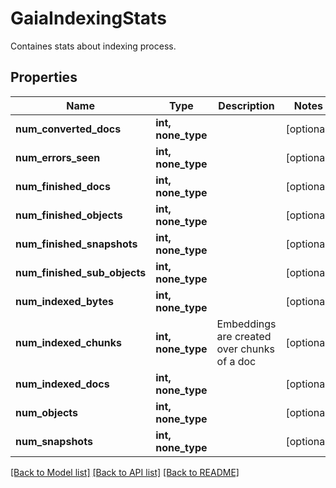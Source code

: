 # GaiaIndexingStats

Containes stats about indexing process.

## Properties
Name | Type | Description | Notes
------------ | ------------- | ------------- | -------------
**num_converted_docs** | **int, none_type** |  | [optional] 
**num_errors_seen** | **int, none_type** |  | [optional] 
**num_finished_docs** | **int, none_type** |  | [optional] 
**num_finished_objects** | **int, none_type** |  | [optional] 
**num_finished_snapshots** | **int, none_type** |  | [optional] 
**num_finished_sub_objects** | **int, none_type** |  | [optional] 
**num_indexed_bytes** | **int, none_type** |  | [optional] 
**num_indexed_chunks** | **int, none_type** | Embeddings are created over chunks of a doc | [optional] 
**num_indexed_docs** | **int, none_type** |  | [optional] 
**num_objects** | **int, none_type** |  | [optional] 
**num_snapshots** | **int, none_type** |  | [optional] 

[[Back to Model list]](../README.md#documentation-for-models) [[Back to API list]](../README.md#documentation-for-api-endpoints) [[Back to README]](../README.md)


